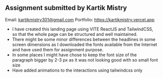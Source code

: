## Assignment submitted by Kartik Mistry 
Email: kartikmistry301@gmail.com 
Portfolio: https://kartikmistry.vercel.app

- I have created this landing page using VITE ReactJS and TailwindCSS, so that the whole page can be structured and well maintained.
- There might be some minor differences between the headlines in some screen dimensions as I downloaded the fonts available from the Internet and have used them for assignment purpose.
- In some places I might have chose to keep the font size of the paragraph bigger by 2-3 px as it was not looking good with so small font size
- Have added animations to the interactions using tailwindcss only